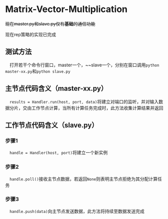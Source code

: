 # Matrix-Vector-Multiplication
~~现在master.py和slave.py仅有**基础**的通信功能~~

现在rep策略的实现已完成

## 测试方法
&emsp;打开若干个命令行窗口，master一个，~~slave一个，分别在窗口调用`python master-xx.py`和`python slave.py`

## 主节点代码含义（master-xx.py）

&emsp;`results = Handler.run(host, port, data)`将建立对端口的监听，并对输入数据分片，交由工作节点计算，当所有计算任务完成时，此方法收集计算结果并返回

## 工作节点代码含义（slave.py）

### 步骤1
&emsp;`handle = Handler(host, port)`将建立一个新实例
### 步骤2
&emsp;`handle.poll()`接收主节点数据，若返回`None`则表明主节点拒绝为其分配计算任务
### 步骤3
&emsp;`handle.push(data)`向主节点发送数据，此方法将持续至数据发送完成

